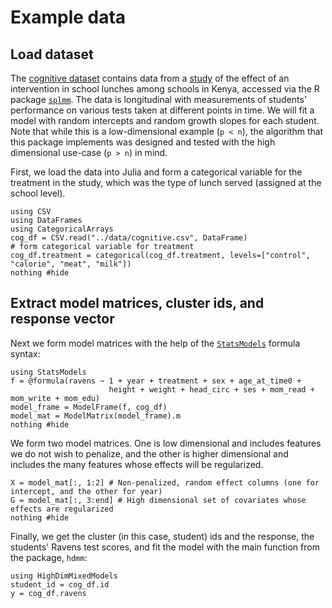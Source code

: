 # Example data

## Load dataset
The [cognitive dataset](../data/cognitive.csv) contains data from a [study](https://www.sciencedirect.com/science/article/pii/S0022316623025622) of the effect of an intervention in school lunches among schools in Kenya, accessed via the R package [`splmm`](https://cran.r-project.org/web/packages/splmm/index.html). The data is longitudinal with measurements of students' performance on various tests taken at different points in time. We will fit a model with random intercepts and random growth slopes for each student. Note that while this is a low-dimensional example (``p < n``), the algorithm that this package implements was designed and tested with the high dimensional use-case (``p > n``) in mind.

First, we load the data into Julia and form a categorical variable for the treatment in the study, which was the type of lunch served (assigned at the school level).
```@example cog
using CSV
using DataFrames
using CategoricalArrays
cog_df = CSV.read("../data/cognitive.csv", DataFrame)
# form categorical variable for treatment
cog_df.treatment = categorical(cog_df.treatment, levels=["control", "calorie", "meat", "milk"])
nothing #hide
```

## Extract model matrices, cluster ids, and response vector

Next we form model matrices with the help of the [`StatsModels`](https://juliastats.org/StatsModels.jl/stable/formula/#The-@formula-language) formula syntax:
```@example cog
using StatsModels
f = @formula(ravens ~ 1 + year + treatment + sex + age_at_time0 +
                      height + weight + head_circ + ses + mom_read + mom_write + mom_edu)
model_frame = ModelFrame(f, cog_df)
model_mat = ModelMatrix(model_frame).m
nothing #hide
```

We form two model matrices. One is low dimensional and includes features we do not wish to penalize, and the other is higher dimensional and includes the many features whose effects will be regularized. 
```@example cog
X = model_mat[:, 1:2] # Non-penalized, random effect columns (one for intercept, and the other for year)
G = model_mat[:, 3:end] # High dimensional set of covariates whose effects are regularized
nothing #hide
```
Finally, we get the cluster (in this case, student) ids and the response, the students' Ravens test scores, and fit the model with the main function from the package, `hdmm`:

```@example cog
using HighDimMixedModels
student_id = cog_df.id
y = cog_df.ravens
```


